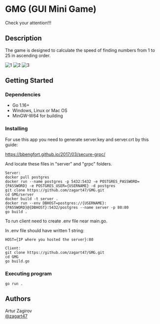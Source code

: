 # GMG (GUI Mini Game)

Check your attention!!!


## Description

The game is designed to calculate the speed of finding numbers from 1 to 25 in ascending order.

![1](https://user-images.githubusercontent.com/57867110/193422217-9e06a2d6-3532-4f01-b4b5-865e595337aa.png)
![2](https://user-images.githubusercontent.com/57867110/193422224-25741311-2805-402a-a7cb-3c267b2a6020.png)
![3](https://user-images.githubusercontent.com/57867110/193422230-261d0eda-2713-4aa2-b4db-621c55c57b95.png)


## Getting Started

### Dependencies

* Go 1.16+
* Windows, Linux or Mac OS
* MinGW-W64 for building

### Installing
For use this app you need to generate server.key and server.crt by this guide:

https://bbengfort.github.io/2017/03/secure-grpc/

And locate these files in "server" and "grpc" folders.

```
Server:
docker pull postgres
docker run --name postgres -p 5432:5432 -e POSTGRES_PASSWORD={PASSWORD} -e POSTGRES_USER={USERNAME} -d postgres
git clone https://github.com/zagart47/GMG.git
cd GMG/server
docker build -t server .
docker run --env DBHOST=postgres://{USERNAME}:{PASSWORD}@{DBHOST}:5432/postgres --name server -p 80:80
go build .
```

To run client need to create .env file near main.go.

In .env file should have written 1 string:


```
HOST={IP where you hosted the server}:80
```

```
Client:
git clone https://github.com/zagart47/GMG.git
cd GMG
go build.go
```

### Executing program

```
go run .
```

## Authors

Artur Zagirov  
[@zagart47](https://t.me/zagart47)
